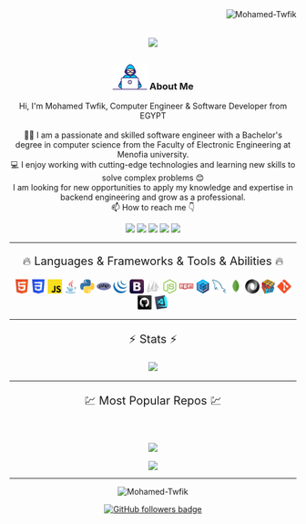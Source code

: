 <img align="right" src="https://visitor-badge.laobi.icu/badge?page_id=Mohamed-Twfik/Mohamed-Twfik" alt="Mohamed-Twfik">

<h1 align="center">
  <a href="https://git.io/typing-svg">
    <img src="https://readme-typing-svg.herokuapp.com/?lines=This+is+Mohamed+Twfik;Nice+to+meet+you+%F0%9F%91%8B&center=true&size=30">
  </a>
</h1>
   
<h3 align="center"><img src="./images/Developer.gif" alt="developer gif"  height="45px">  About Me</h3>
<p align="center">
  Hi, I'm Mohamed Twfik, Computer Engineer & Software Developer from EGYPT
  <br>
  <br>
  👨‍🎓 I am a passionate and skilled software engineer with a Bachelor's degree in computer science from the Faculty of Electronic Engineering at Menofia university.
  <br>
  💻 I enjoy working with cutting-edge technologies and learning new skills to solve complex problems 😊
  <br>
  I am looking for new opportunities to apply my knowledge and expertise in backend engineering and grow as a professional.
  <br>
  📫 How to reach me 👇
</p>
<p align="center">
  <a href="https://www.linkedin.com/in/mohamed-twfik-bb6691216/"><img src="https://img.shields.io/badge/linkedin-%230077B5.svg?&style=for-the-badge&logo=linkedin&logoColor=white" height=23></a>
  <a href="mailto:mohamedtwfik910@gmail.com"><img src="https://img.shields.io/badge/Gmail-D14836?style=for-the-badge&logo=gmail&logoColor=white" height=23></a>
  <a href="http://wa.me//201143649608"><img src="https://img.shields.io/badge/WhatsApp-25D366?style=for-the-badge&logo=whatsapp&logoColor=white" height=23></a>
  <a href="https://www.facebook.com/profile.php?id=100019162772718"><img src="https://img.shields.io/badge/Facebook-1877F2?style=for-the-badge&logo=facebook&logoColor=white" height=23></a>
  <a href="https://github.com/Mohamed-Twfik/"><img src="https://img.shields.io/badge/GitHub-100000?style=for-the-badge&logo=github&logoColor=white" height=23></a>
</p>
<hr>
<p style="font-size:20px" align="center">🔥 Languages & Frameworks & Tools & Abilities 🔥</p>
<p align="center">
  <img title="HTML5" height="25" src="images/html.svg">
  <img title="CSS" height="25" src="images/css.svg">
  <img title="Javascript" height="25" src="images/js.svg">
  <img title="JAVA" height="25" src="images/java.svg"></code>
  <img title="Python" height="25" src="images/python.svg">
  <code><img title="PHP" height="25" src="images/php.svg"></code>
  <img title="jquery" height="25" src="images/jquery.svg">
  <img title="bootstrap" height="25" src="images/bootstrap.svg">
  <code><img title="phpmyadmin" height="25" src="images/phpmyadmin.svg"></code>
  <img title="NodeJs" height="25" src="images/nodejs.svg">
  <img title="NPM" height="25" src="images/npm.svg">
  <img title="Sequelize" height="25" src="images/sequelize.svg">
  <img title="MYSQL" height="25" src="images/mysql.svg">
  <img title="MongoDB" height="25" src="images/mongodb.svg">
  <img title="JSON" height="25" src="images/json.svg">
  <img title="Problem Solving" height="25" src="images/problemSolving.png">
  <img title="Git" height="25" src="images/git.svg">
  <img title="GitHub" height="25" src="images/github.svg">
  <img title="Visual Studio Code" height="25" src="images/vscode.png">
</p>
<hr>

<p style="font-size:20px" align="center">⚡ Stats ⚡</p>
<p align="center">
<a href="https://github.com/Mohamed-Twfik/">
      <img width=325  src="https://github-readme-stats.vercel.app/api/top-langs/?username=Mohamed-Twfik&hide=c%23,powershell,Mathematica,Ruby,Objective-C,Objective-C%2b%2b,Cuda&title_color=61dafb&text_color=ffffff&icon_color=61dafb&bg_color=20232a&langs_count=8&layout=compact&border_color=61dafb&hide_border=true" />
 </a>
</p>

<hr>
<p style="font-size:20px" align="center">💹 Most Popular Repos 💹</p>
<br>
<p align="center">
  <a href="https://github.com/Mohamed-Twfik/Farm-Vision/">
    <img width=300 align="center" src="https://github-readme-stats.vercel.app/api/pin/?username=Mohamed-Twfik&repo=Farm-Vision&title_color=ffffff&text_color=c9cacc&icon_color=2bbc8a&bg_color=1d1f21" />
  </a>
</p>
<p align="center">
  <a href="https://github.com/Mohamed-Twfik/Memory_Game/">
    <img width=300 align="center" src="https://github-readme-stats.vercel.app/api/pin/?username=Mohamed-Twfik&repo=Memory_Game&title_color=ffffff&text_color=c9cacc&icon_color=2bbc8a&bg_color=1d1f21" />
  </a>
</p>

<hr>

<p  align="center">
<img src="https://visitor-badge.laobi.icu/badge?page_id=Mohamed-Twfik/Mohamed-Twfik"alt="Mohamed-Twfik"/>
</p>

<p align="center">
  <a href="https://www.github.com/Mohamed-Twfik" target="_blank" rel="noreferrer"><img src="https://img.shields.io/github/followers/Mohamed-Twfik?logo=github&style=for-the-badge&color=282b2f&labelColor=0d1117" alt="GitHub followers badge" /></a>
</p>
